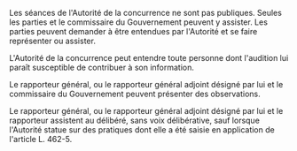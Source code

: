 Les séances de l'Autorité de la concurrence ne sont pas publiques. Seules les parties et le commissaire du Gouvernement peuvent y assister. Les parties peuvent demander à être entendues par l'Autorité et se faire représenter ou assister.

L'Autorité de la concurrence peut entendre toute personne dont l'audition lui paraît susceptible de contribuer à son information.

Le rapporteur général, ou le rapporteur général adjoint désigné par lui et le commissaire du Gouvernement peuvent présenter des observations.

Le rapporteur général, ou le rapporteur général adjoint désigné par lui et le rapporteur assistent au délibéré, sans voix délibérative, sauf lorsque l'Autorité statue sur des pratiques dont elle a été saisie en application de l'article L. 462-5.
